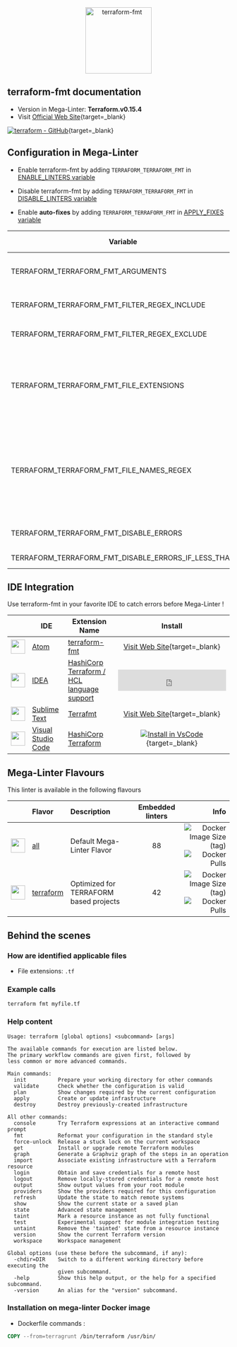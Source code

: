 <!-- markdownlint-disable MD033 MD041 -->
<!-- Generated by .automation/build.py, please do not update manually -->

<div align="center">
  <a href="https://www.terraform.io/docs/cli/commands/fmt.html" target="blank" title="Visit linter Web Site">
    <img src="https://www.terraform.io/assets/images/logo-hashicorp-3f10732f.svg" alt="terraform-fmt" height="150px" class="megalinter-banner">
  </a>
</div>

## terraform-fmt documentation

- Version in Mega-Linter: **Terraform.v0.15.4**
- Visit [Official Web Site](https://www.terraform.io/docs/cli/commands/fmt.html){target=_blank}

[![terraform - GitHub](https://gh-card.dev/repos/hashicorp/terraform.svg?fullname=)](https://github.com/hashicorp/terraform){target=_blank}

## Configuration in Mega-Linter

- Enable terraform-fmt by adding `TERRAFORM_TERRAFORM_FMT` in [ENABLE_LINTERS variable](https://nvuillam.github.io/mega-linter/configuration/#activation-and-deactivation)
- Disable terraform-fmt by adding `TERRAFORM_TERRAFORM_FMT` in [DISABLE_LINTERS variable](https://nvuillam.github.io/mega-linter/configuration/#activation-and-deactivation)

- Enable **auto-fixes** by adding `TERRAFORM_TERRAFORM_FMT` in [APPLY_FIXES variable](https://nvuillam.github.io/mega-linter/configuration/#apply-fixes)

| Variable | Description | Default value |
| ----------------- | -------------- | -------------- |
| TERRAFORM_TERRAFORM_FMT_ARGUMENTS | User custom arguments to add in linter CLI call<br/>Ex: `-s --foo "bar"` |  |
| TERRAFORM_TERRAFORM_FMT_FILTER_REGEX_INCLUDE | Custom regex including filter<br/>Ex: `(src\|lib)` | Include every file |
| TERRAFORM_TERRAFORM_FMT_FILTER_REGEX_EXCLUDE | Custom regex excluding filter<br/>Ex: `(test\|examples)` | Exclude no file |
| TERRAFORM_TERRAFORM_FMT_FILE_EXTENSIONS | Allowed file extensions. `"*"` matches any extension, `""` matches empty extension. Empty list excludes all files<br/>Ex: `[".py", ""]` | `[".tf"]` |
| TERRAFORM_TERRAFORM_FMT_FILE_NAMES_REGEX | File name regex filters. Regular expression list for filtering files by their base names using regex full match. Empty list includes all files<br/>Ex: `["Dockerfile(-.+)?", "Jenkinsfile"]` | Include every file |
| TERRAFORM_TERRAFORM_FMT_DISABLE_ERRORS | Run linter but consider errors as warnings | `true` |
| TERRAFORM_TERRAFORM_FMT_DISABLE_ERRORS_IF_LESS_THAN | Maximum number of errors allowed | `0` |

## IDE Integration

Use terraform-fmt in your favorite IDE to catch errors before Mega-Linter !

| <!-- --> | IDE | Extension Name | Install |
| :--: | ----------------- | -------------- | :------: |
| <img src="https://github.com/nvuillam/mega-linter/raw/master/docs/assets/icons/atom.ico" alt="" height="32px" class="megalinter-icon"></a> | [Atom](https://atom.io/) | [terraform-fmt](https://atom.io/packages/terraform-fmt) | [Visit Web Site](https://atom.io/packages/terraform-fmt){target=_blank} |
| <img src="https://github.com/nvuillam/mega-linter/raw/master/docs/assets/icons/idea.ico" alt="" height="32px" class="megalinter-icon"></a> | [IDEA](https://www.jetbrains.com/products.html#type=ide) | [HashiCorp Terraform / HCL language support](https://plugins.jetbrains.com/plugin/7808-hashicorp-terraform--hcl-language-support) | <iframe frameborder="none" width="245px" height="48px" src="https://plugins.jetbrains.com/embeddable/install/7808"></iframe> |
| <img src="https://github.com/nvuillam/mega-linter/raw/master/docs/assets/icons/sublime.ico" alt="" height="32px" class="megalinter-icon"></a> | [Sublime Text](https://www.sublimetext.com/) | [Terrafmt](https://packagecontrol.io/packages/Terrafmt) | [Visit Web Site](https://packagecontrol.io/packages/Terrafmt){target=_blank} |
| <img src="https://github.com/nvuillam/mega-linter/raw/master/docs/assets/icons/vscode.ico" alt="" height="32px" class="megalinter-icon"></a> | [Visual Studio Code](https://code.visualstudio.com/) | [HashiCorp Terraform](https://marketplace.visualstudio.com/items?itemName=HashiCorp.terraform) | [![Install in VsCode](https://github.com/nvuillam/mega-linter/raw/master/docs/assets/images/btn_install_vscode.png)](vscode:extension/HashiCorp.terraform){target=_blank} |

## Mega-Linter Flavours

This linter is available in the following flavours

| <!-- --> | Flavor | Description | Embedded linters | Info |
| :------: | :----- | :---------- | :--------------: | ---: |
| <img src="https://github.com/nvuillam/mega-linter/raw/master/docs/assets/images/mega-linter-square.png" alt="" height="32px" class="megalinter-icon"></a> | [all](https://nvuillam.github.io/mega-linter/supported-linters/) | Default Mega-Linter Flavor | 88 | ![Docker Image Size (tag)](https://img.shields.io/docker/image-size/nvuillam/mega-linter/v4) ![Docker Pulls](https://img.shields.io/docker/pulls/nvuillam/mega-linter) |
| <img src="https://github.com/nvuillam/mega-linter/raw/master/docs/assets/icons/terraform.ico" alt="" height="32px" class="megalinter-icon"></a> | [terraform](https://nvuillam.github.io/mega-linter/flavors/terraform/) | Optimized for TERRAFORM based projects | 42 | ![Docker Image Size (tag)](https://img.shields.io/docker/image-size/nvuillam/mega-linter-terraform/v4) ![Docker Pulls](https://img.shields.io/docker/pulls/nvuillam/mega-linter-terraform) |

## Behind the scenes

### How are identified applicable files

- File extensions: `.tf`

<!-- markdownlint-disable -->
<!-- /* cSpell:disable */ -->

### Example calls

```shell
terraform fmt myfile.tf
```


### Help content

```shell
Usage: terraform [global options] <subcommand> [args]

The available commands for execution are listed below.
The primary workflow commands are given first, followed by
less common or more advanced commands.

Main commands:
  init          Prepare your working directory for other commands
  validate      Check whether the configuration is valid
  plan          Show changes required by the current configuration
  apply         Create or update infrastructure
  destroy       Destroy previously-created infrastructure

All other commands:
  console       Try Terraform expressions at an interactive command prompt
  fmt           Reformat your configuration in the standard style
  force-unlock  Release a stuck lock on the current workspace
  get           Install or upgrade remote Terraform modules
  graph         Generate a Graphviz graph of the steps in an operation
  import        Associate existing infrastructure with a Terraform resource
  login         Obtain and save credentials for a remote host
  logout        Remove locally-stored credentials for a remote host
  output        Show output values from your root module
  providers     Show the providers required for this configuration
  refresh       Update the state to match remote systems
  show          Show the current state or a saved plan
  state         Advanced state management
  taint         Mark a resource instance as not fully functional
  test          Experimental support for module integration testing
  untaint       Remove the 'tainted' state from a resource instance
  version       Show the current Terraform version
  workspace     Workspace management

Global options (use these before the subcommand, if any):
  -chdir=DIR    Switch to a different working directory before executing the
                given subcommand.
  -help         Show this help output, or the help for a specified subcommand.
  -version      An alias for the "version" subcommand.
```

### Installation on mega-linter Docker image

- Dockerfile commands :
```dockerfile
COPY --from=terragrunt /bin/terraform /usr/bin/
```

